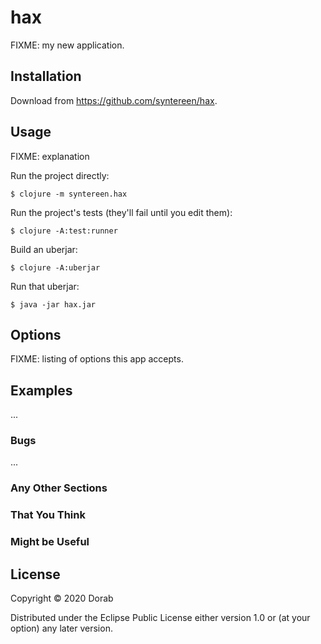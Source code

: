 # hax

FIXME: my new application.

## Installation

Download from https://github.com/syntereen/hax.

## Usage

FIXME: explanation

Run the project directly:

    $ clojure -m syntereen.hax

Run the project's tests (they'll fail until you edit them):

    $ clojure -A:test:runner

Build an uberjar:

    $ clojure -A:uberjar

Run that uberjar:

    $ java -jar hax.jar

## Options

FIXME: listing of options this app accepts.

## Examples

...

### Bugs

...

### Any Other Sections
### That You Think
### Might be Useful

## License

Copyright © 2020 Dorab

Distributed under the Eclipse Public License either version 1.0 or (at
your option) any later version.
